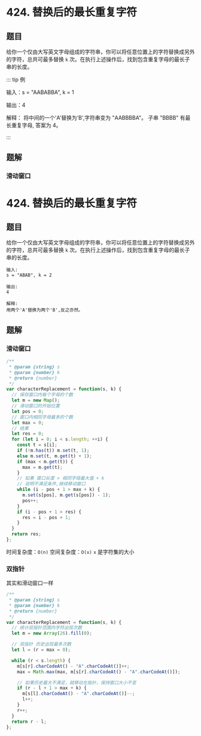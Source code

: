 # 424. 替换后的最长重复字符

## 题目

给你一个仅由大写英文字母组成的字符串，你可以将任意位置上的字符替换成另外的字符，总共可最多替换 `k` 次。在执行上述操作后，找到包含重复字母的最长子串的长度。

::: tip 例

输入：s = "AABABBA", k = 1

输出：4

解释：
将中间的一个'A'替换为'B',字符串变为 "AABBBBA"。
子串 "BBBB" 有最长重复字母, 答案为 4。

:::

## 题解

### 滑动窗口

# 424. 替换后的最长重复字符

## 题目

给你一个仅由大写英文字母组成的字符串，你可以将任意位置上的字符替换成另外的字符，总共可最多替换 `k` 次。在执行上述操作后，找到包含重复字母的最长子串的长度。

```auto
输入:
s = "ABAB", k = 2

输出:
4

解释:
用两个'A'替换为两个'B',反之亦然。
```

## 题解

### 滑动窗口

```js
/**
 * @param {string} s
 * @param {number} k
 * @return {number}
 */
var characterReplacement = function(s, k) {
  // 保存窗口内每个字母的个数
  let m = new Map();
  // 滑动窗口的开始位置
  let pos = 0;
  // 窗口内相同字母最多的个数
  let max = 0;
  // 结果
  let res = 0;
  for (let i = 0; i < s.length; ++i) {
    const t = s[i];
    if (!m.has(t)) m.set(t, 1);
    else m.set(t, m.get(t) + 1);
    if (max < m.get(t)) {
      max = m.get(t);
    }
    // 如果 窗口长度 > 相同字母最大值 + k
    // 说明不满足条件,继续移动窗口
    while (i - pos + 1 > max + k) {
      m.set(s[pos], m.get(s[pos]) - 1);
      pos++;
    }
    if (i - pos + 1 > res) {
      res = i - pos + 1;
    }
  }
  return res;
};
```

时间复杂度：`O(n)`
空间复杂度：`O(x)` `x` 是字符集的大小

### 双指针

其实和滑动窗口一样

```js
/**
 * @param {string} s
 * @param {number} k
 * @return {number}
 */
var characterReplacement = function(s, k) {
  // 统计双指针范围内字符出现次数
  let m = new Array(26).fill(0);

  // 双指针 历史出现最多次数
  let l = (r = max = 0);

  while (r < s.length) {
    m[s[r].charCodeAt() - "A".charCodeAt()]++;
    max = Math.max(max, m[s[r].charCodeAt() - "A".charCodeAt()]);

    // 如果历史最大不满足，就移动左指针，保持窗口大小不变
    if (r - l + 1 > max + k) {
      m[s[l].charCodeAt() - "A".charCodeAt()]--;
      l++;
    }
    r++;
  }
  return r - l;
};
```
